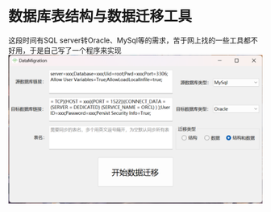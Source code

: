 # 数据库表结构与数据迁移工具
这段时间有SQL server转Oracle、MySql等的需求，苦于网上找的一些工具都不好用，于是自己写了一个程序来实现
![输入图片说明](Src/Imageimage.png)